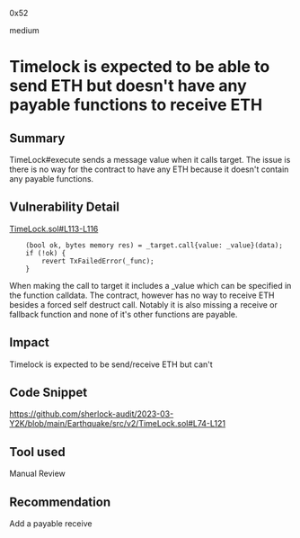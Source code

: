 0x52

medium

# Timelock is expected to be able to send ETH but doesn't have any payable functions to receive ETH

## Summary

TimeLock#execute sends a message value when it calls target. The issue is there is no way for the contract to have any ETH because it doesn't contain any payable functions. 

## Vulnerability Detail

[TimeLock.sol#L113-L116](https://github.com/sherlock-audit/2023-03-Y2K/blob/main/Earthquake/src/v2/TimeLock.sol#L113-L116)

        (bool ok, bytes memory res) = _target.call{value: _value}(data);
        if (!ok) {
            revert TxFailedError(_func);
        }

When making the call to target it includes a _value which can be specified in the function calldata. The contract, however has no way to receive ETH besides a forced self destruct call. Notably it is also missing a receive or fallback function and none of it's other functions are payable.

## Impact

Timelock is expected to be send/receive ETH but can't

## Code Snippet

https://github.com/sherlock-audit/2023-03-Y2K/blob/main/Earthquake/src/v2/TimeLock.sol#L74-L121

## Tool used

Manual Review

## Recommendation

Add a payable receive